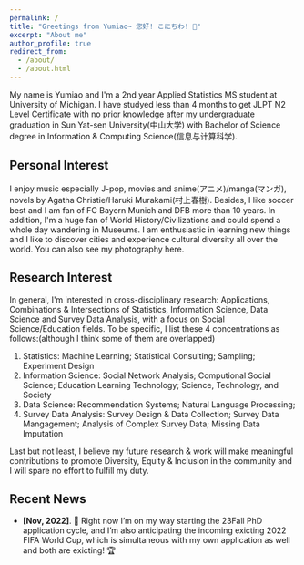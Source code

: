 ```yaml
---
permalink: /
title: "Greetings from Yumiao~ 您好! こにちわ! 👋"
excerpt: "About me"
author_profile: true
redirect_from: 
  - /about/
  - /about.html
---
```

My name is Yumiao and I'm a 2nd year Applied Statistics MS student at University of Michigan. I have studyed less than 4 months to get JLPT N2 Level Certificate with no prior knowledge after my undergraduate graduation in Sun Yat-sen University(中山大学) with Bachelor of Science degree in Information & Computing Science(信息与计算科学). 

## <i class="fa fa-tag" aria-hidden="true"></i> Personal Interest ##

I enjoy music especially J-pop, movies and anime(アニメ)/manga(マンガ), novels by Agatha Christie/Haruki Murakami(村上春樹). Besides, I like soccer best and I am fan of FC Bayern Munich and DFB more than 10 years. In addition, I'm a huge fan of World History/Civilizations and could spend a whole day wandering in Museums. I am enthusiastic in learning new things and I like to discover cities and experience cultural diversity all over the world. You can also see my photography here.

## <i class="fa fa-book" aria-hidden="true"></i> Research Interest ##

In general, I'm interested in cross-disciplinary research: Applications, Combinations & Intersections of Statistics, Information Science, Data Science and Survey Data Analysis, with a focus on Social Science/Education fields. To be specific, I list these 4 concentrations as follows:(although I think some of them are overlapped)
1. Statistics: Machine Learning; Statistical Consulting; Sampling; Experiment Design
2. Information Science: Social Network Analysis; Computional Social Science; Education Learning Technology; Science, Technology, and Society 
3. Data Science: Recommendation Systems; Natural Language Processing;
4. Survey Data Analysis: Survey Design & Data Collection; Survey Data Mangagement; Analysis of Complex Survey Data; Missing Data Imputation

Last but not least, I believe my future research & work will make meaningful contributions to promote Diversity, Equity & Inclusion in the community and I will spare no effort to fulfill my duty.

## <i class="fa fa-fw fa-rss "></i> Recent News ##

<ul style="width: auto; height: 300px; overflow: auto">

  <li> <b>[Nov, 2022]</b>. 📢 Right now I’m on my way starting the 23Fall PhD application cycle, and I’m also anticipating the incoming exicting 2022 FIFA World Cup, which is simultaneous with my own application as well and both are exicting! 🏆</li>
</ul>

<script type='text/javascript' id='clustrmaps' src='//cdn.clustrmaps.com/map_v2.js?cl=ffffff&w=180&t=m&d=1Zl140kYTvWEcNclLL-HAxtiEpzcvCsW_4uuVB1TFpk&co=2dad9c'></script>
